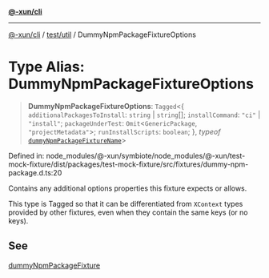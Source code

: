 [**@-xun/cli**](../../../README.md)

***

[@-xun/cli](../../../README.md) / [test/util](../README.md) / DummyNpmPackageFixtureOptions

# Type Alias: DummyNpmPackageFixtureOptions

> **DummyNpmPackageFixtureOptions**: `Tagged`\<\{ `additionalPackagesToInstall`: `string` \| `string`[]; `installCommand`: `"ci"` \| `"install"`; `packageUnderTest`: `Omit`\<`GenericPackage`, `"projectMetadata"`\>; `runInstallScripts`: `boolean`; \}, *typeof* [`dummyNpmPackageFixtureName`](../variables/dummyNpmPackageFixtureName.md)\>

Defined in: node\_modules/@-xun/symbiote/node\_modules/@-xun/test-mock-fixture/dist/packages/test-mock-fixture/src/fixtures/dummy-npm-package.d.ts:20

Contains any additional options properties this fixture expects or allows.

This type is Tagged so that it can be differentiated from `XContext`
types provided by other fixtures, even when they contain the same keys (or no
keys).

## See

[dummyNpmPackageFixture](../functions/dummyNpmPackageFixture.md)
